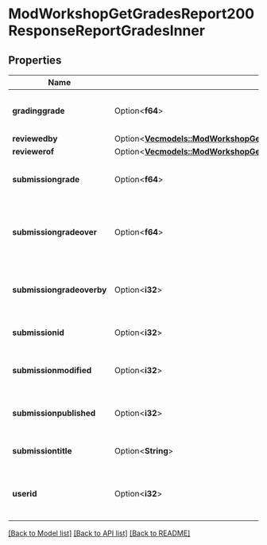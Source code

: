 # ModWorkshopGetGradesReport200ResponseReportGradesInner

## Properties

Name | Type | Description | Notes
------------ | ------------- | ------------- | -------------
**gradinggrade** | Option<**f64**> | Computed grade for the assessment. | [optional][default to null]
**reviewedby** | Option<[**Vec<models::ModWorkshopGetGradesReport200ResponseReportGradesInnerReviewedbyInner>**](mod_workshop_get_grades_report_200_response_report_grades_inner_reviewedby_inner.md)> |  | [optional]
**reviewerof** | Option<[**Vec<models::ModWorkshopGetGradesReport200ResponseReportGradesInnerReviewerofInner>**](mod_workshop_get_grades_report_200_response_report_grades_inner_reviewerof_inner.md)> |  | [optional]
**submissiongrade** | Option<**f64**> | Aggregated grade for the submission. | [optional][default to null]
**submissiongradeover** | Option<**f64**> | Grade for the assessment overrided                                         by the teacher. | [optional][default to null]
**submissiongradeoverby** | Option<**i32**> | The id of the user who overrided                                         the grade. | [optional][default to null]
**submissionid** | Option<**i32**> | Submission id. | [optional][default to null]
**submissionmodified** | Option<**i32**> | Timestamp submission was updated. | [optional][default to null]
**submissionpublished** | Option<**i32**> | Whether is a submission published. | [optional][default to null]
**submissiontitle** | Option<**String**> | Submission title. | [optional][default to null]
**userid** | Option<**i32**> | The id of the user being displayed in the report. | [optional][default to null]

[[Back to Model list]](../README.md#documentation-for-models) [[Back to API list]](../README.md#documentation-for-api-endpoints) [[Back to README]](../README.md)



